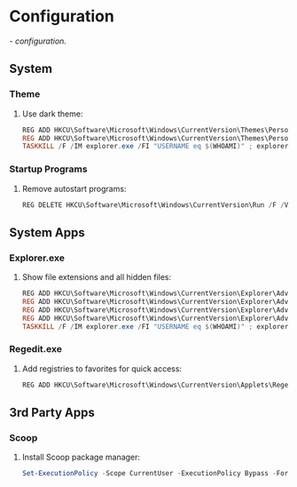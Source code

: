 # Configuration

*- configuration.*

## System

### Theme

1. Use dark theme:
    ```ps1
    REG ADD HKCU\Software\Microsoft\Windows\CurrentVersion\Themes\Personalize /F /V AppsUseLightTheme /T REG_DWORD /D 0
    REG ADD HKCU\Software\Microsoft\Windows\CurrentVersion\Themes\Personalize /F /V SystemUsesLightTheme /T REG_DWORD /D 0
    TASKKILL /F /IM explorer.exe /FI "USERNAME eq $(WHOAMI)" ; explorer.exe
    ```

### Startup Programs

1. Remove autostart programs:
    ```ps1
    REG DELETE HKCU\Software\Microsoft\Windows\CurrentVersion\Run /F /VA
    ```

## System Apps

### Explorer.exe

1. Show file extensions and all hidden files:
    ```ps1
    REG ADD HKCU\Software\Microsoft\Windows\CurrentVersion\Explorer\Advanced /F /V Hidden /T REG_DWORD /D 1
    REG ADD HKCU\Software\Microsoft\Windows\CurrentVersion\Explorer\Advanced /F /V HideFileExt /T REG_DWORD /D 0
    REG ADD HKCU\Software\Microsoft\Windows\CurrentVersion\Explorer\Advanced /F /V ShowSuperHidden /T REG_DWORD /D 1
    REG ADD HKCU\Software\Microsoft\Windows\CurrentVersion\Explorer\Advanced /F /V UseCompactMode /T REG_DWORD /D 1
    TASKKILL /F /IM explorer.exe /FI "USERNAME eq $(WHOAMI)" ; explorer.exe
    ```

### Regedit.exe

1. Add registries to favorites for quick access:
    ```ps1
    REG ADD HKCU\Software\Microsoft\Windows\CurrentVersion\Applets\Regedit\Favorites /F /V Run /T REG_SZ /D Computer\HKEY_CURRENT_USER\Software\Microsoft\Windows\CurrentVersion\Run
    ```

## 3rd Party Apps

### Scoop

1. Install Scoop package manager:
    ```ps1
    Set-ExecutionPolicy -Scope CurrentUser -ExecutionPolicy Bypass -Force ; Invoke-WebRequest -UseBasicParsing get.scoop.sh | Invoke-Expression
    ```
